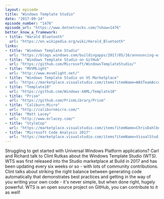 ```yaml
---
layout: episode
title: "Windows Template Studio"
date: "2017-09-14"
episode_number: "1476"
episode_url: "https://www.dotnetrocks.com/?show=1476"
better_know_a_framework:
- title: "Harald Bluetooth"
  url: "https://en.wikipedia.org/wiki/Harald_Bluetooth"
links:
- title: "Windows Template Studio"
  url: "https://blogs.windows.com/buildingapps/2017/05/16/announcing-windows-template-studio/"
- title: "Windows Template Studio on GitHub"
  url: "https://github.com/Microsoft/WindowsTemplateStudio/"
- title: "MVVMLight"
  url: "http://www.mvvmlight.net/"
- title: "Windows Template Studio on VS Marketplace"
  url: "https://marketplace.visualstudio.com/items?itemName=WASTeamAccount.WindowsTemplateStudio"
- title: "Template10"
  url: "https://github.com/Windows-XAML/Template10"
- title: "Prism"
  url: "https://github.com/PrismLibrary/Prism"
- title: "Caliburn.Micro"
  url: "http://caliburnmicro.com/"
- title: "Matt Lacey"
  url: "http://www.mrlacey.com/"
- title: "StyleCop"
  url: "https://marketplace.visualstudio.com/items?itemName=ChrisDahlberg.StyleCop"
- title: "Microsoft Code Analysis 2017"
  url: "https://marketplace.visualstudio.com/items?itemName=VisualStudioPlatformTeam.MicrosoftCodeAnalysis2017"
---
```


Struggling to get started with Universal Windows Platform applications? Carl and Richard talk to Clint Rutkas about the Windows Template Studio (WTS). WTS was first released into the Studio marketplace at Build in 2017 and has been updating every six weeks or so - with lots of community contributions. Clint talks about striking the right balance between generating code automatically that demonstrates best practices and getting in the way of you writing your own code - it's never simple, but when done right, hugely powerful. WTS is an open source project on GitHub, you can contribute to it as well!
